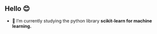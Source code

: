 ## Hello 😊

- 📖 I’m currently studying the python library <strong>scikit-learn<strong> for machine learning.
